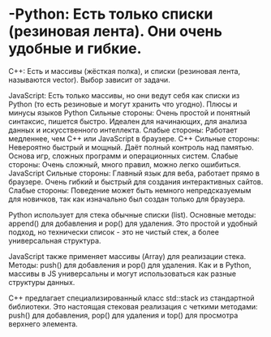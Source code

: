 # -Python: Есть только списки (резиновая лента). Они очень удобные и гибкие.

C++: Есть и массивы (жёсткая полка), и списки (резиновая лента, называются vector). Выбор зависит от задачи.

JavaScript: Есть только массивы, но они ведут себя как списки из Python (то есть резиновые и могут хранить что угодно).
Плюсы и минусы языков
Python
Сильные стороны: Очень простой и понятный синтаксис, пишется быстро. Идеален для начинающих, для анализа данных и искусственного интеллекта.
Слабые стороны: Работает медленнее, чем C++ или JavaScript в браузере.
C++
Сильные стороны: Невероятно быстрый и мощный. Даёт полный контроль над памятью. Основа игр, сложных программ и операционных систем.
Слабые стороны: Очень сложный, много правил, можно легко ошибиться.
JavaScript
Сильные стороны: Главный язык для веба, работает прямо в браузере. Очень гибкий и быстрый для создания интерактивных сайтов.
Слабые стороны: Поведение может быть немного непредсказуемым для новичков, так как изначально был создан только для браузера.

Python использует для стека обычные списки (list). Основные методы: append() для добавления и pop() для удаления. Это простой и удобный подход, но технически список - это не чистый стек, а более универсальная структура.

JavaScript также применяет массивы (Array) для реализации стека. Методы: push() для добавления и pop() для удаления. Как и в Python, массивы в JS универсальны и могут использоваться как разные структуры данных.

C++ предлагает специализированный класс std::stack из стандартной библиотеки. Это настоящая стековая реализация с четкими методами: push() для добавления, pop() для удаления и top() для просмотра верхнего элемента.

